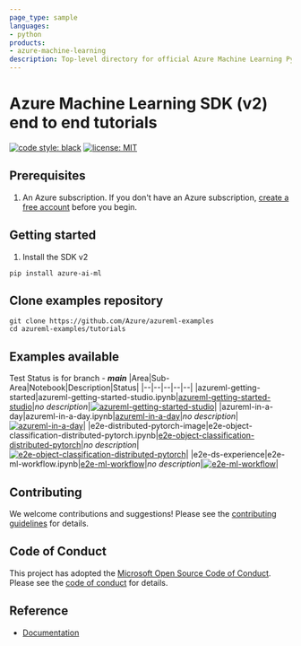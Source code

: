 ```yaml
---
page_type: sample
languages:
- python
products:
- azure-machine-learning
description: Top-level directory for official Azure Machine Learning Python SDK v2 tutorials.
---
```


# Azure Machine Learning SDK (v2) end to end tutorials

[![code style: black](https://img.shields.io/badge/code%20style-black-000000.svg)](https://github.com/psf/black)
[![license: MIT](https://img.shields.io/badge/License-MIT-purple.svg)](../LICENSE)

## Prerequisites

1. An Azure subscription. If you don't have an Azure subscription, [create a free account](https://aka.ms/AMLFree) before you begin.

## Getting started

1. Install the SDK v2

```terminal
pip install azure-ai-ml
```

## Clone examples repository

```terminal
git clone https://github.com/Azure/azureml-examples
cd azureml-examples/tutorials
```

## Examples available

Test Status is for branch - **_main_**
|Area|Sub-Area|Notebook|Description|Status|
|--|--|--|--|--|
|azureml-getting-started|azureml-getting-started-studio.ipynb|[azureml-getting-started-studio](azureml-getting-started/azureml-getting-started-studio.ipynb)|*no description*|[![azureml-getting-started-studio](https://github.com/Azure/azureml-examples/actions/workflows/tutorials-azureml-getting-started-azureml-getting-started-studio.yml/badge.svg?branch=main)](https://github.com/Azure/azureml-examples/actions/workflows/tutorials-azureml-getting-started-azureml-getting-started-studio.yml)|
|azureml-in-a-day|azureml-in-a-day.ipynb|[azureml-in-a-day](azureml-in-a-day/azureml-in-a-day.ipynb)|*no description*|[![azureml-in-a-day](https://github.com/Azure/azureml-examples/actions/workflows/tutorials-azureml-in-a-day-azureml-in-a-day.yml/badge.svg?branch=main)](https://github.com/Azure/azureml-examples/actions/workflows/tutorials-azureml-in-a-day-azureml-in-a-day.yml)|
|e2e-distributed-pytorch-image|e2e-object-classification-distributed-pytorch.ipynb|[e2e-object-classification-distributed-pytorch](e2e-distributed-pytorch-image/e2e-object-classification-distributed-pytorch.ipynb)|*no description*|[![e2e-object-classification-distributed-pytorch](https://github.com/Azure/azureml-examples/actions/workflows/tutorials-e2e-distributed-pytorch-image-e2e-object-classification-distributed-pytorch.yml/badge.svg?branch=main)](https://github.com/Azure/azureml-examples/actions/workflows/tutorials-e2e-distributed-pytorch-image-e2e-object-classification-distributed-pytorch.yml)|
|e2e-ds-experience|e2e-ml-workflow.ipynb|[e2e-ml-workflow](e2e-ds-experience/e2e-ml-workflow.ipynb)|*no description*|[![e2e-ml-workflow](https://github.com/Azure/azureml-examples/actions/workflows/tutorials-e2e-ds-experience-e2e-ml-workflow.yml/badge.svg?branch=main)](https://github.com/Azure/azureml-examples/actions/workflows/tutorials-e2e-ds-experience-e2e-ml-workflow.yml)|

## Contributing

We welcome contributions and suggestions! Please see the [contributing guidelines](../CONTRIBUTING.mdCONTRIBUTING.md) for details.

## Code of Conduct

This project has adopted the [Microsoft Open Source Code of Conduct](https://opensource.microsoft.com/codeofconduct/). Please see the [code of conduct](../CODE_OF_CONDUCT.md) for details.

## Reference

* [Documentation](https://docs.microsoft.com/azure/machine-learning)